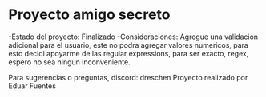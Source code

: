 <h1>Proyecto amigo secreto</h1>
-Estado del proyecto: Finalizado
-Consideraciones: Agregue una validacion adicional para el usuario, este no podra agregar valores numericos, para esto decidi apoyarme de las regular expressions, para ser exacto, regex, espero no sea ningun inconveniente.

Para sugerencias o preguntas, discord: dreschen
Proyecto realizado por Eduar Fuentes
